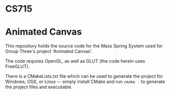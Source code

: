 # CS715

# Animated Canvas
This repository holds the source code for the Mass Spring System used for Group Three's project 'Animated Canvas'.

The code requires OpenGL, as well as GLUT (the code herein uses FreeGLUT).

There is a CMakeLists.txt file which can be used to generate the project for Windows, OSX, or Linux -- simply install CMake
and run `cmake .` to generate the project files and executable.
